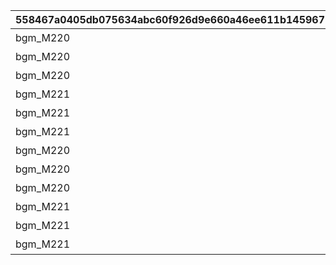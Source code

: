 |558467a0405db075634abc60f926d9e660a46ee611b14596724d815ffec4928b|1eb373f8c735f5a30e6d5aabe6bb150ae763877f4d74304fad86707e2c63508d|6efb8eea31665e8b440eabf0ca93fba46dca817582609a904b17b519059d997e|c70bee81dfc091fca737663dbde2f7fca9c5329518c641b6fb0ae9870e5a109d|da4d14ec3905abacb0cfbf4ca98cc1f43d3bfbf87397b527f8a6bee78ba51efb|631375a310a16b60c3ef671c94d67466e7438f370841f4e9aa4cda3ed5273ef3|61f8e1c4450380cf0623ae8fd5a5935362961b1fe8e53c5ec68355a3d085f639|f857ff494570e1e4367a4f0e38e41ea65c636701ba2c425cf87a6c38ef870154|91f76e7d58d4c856c3e6bdec1fe85ecfb0d533c25c14741a031230fdba1ea44d|5584005744f2a68246bbc62def424a88f0c965384c3c633967a2cb5b6f110532|63e48f3d04cc8f8f33c0ac104e0d50892bf53a434e33140f098d40f1e2cd2abb|686b4540a95be552531d1ffd0bcb6a2a28b4bf78b2abbea54fa949ffc55fe252|bae55b4f13afd59ca61b98d27baf2977217e09263fd572c4afce56c513b200d2|7677a8d1972c465d506e09e591c95e90f0bf88b36512826cb2dff49186beaddd|7897aa3ae076310746aa97f972511d010d6c6f9d5d58c8ff61ae66a73c4be2f3|
| --- | --- | --- | --- | --- | --- | --- | --- | --- | --- | --- | --- | --- | --- | --- |
|bgm_M220|350|100584|800100101|-30|100000|？？？|1|1001001|-75|0|100584|2|bgm_M220|90|
|bgm_M220|350|100584|800100102|-30|100000|？？？|1|1001002|-75|0|100584|2|bgm_M220|90|
|bgm_M220|350|100584|800100103|-30|100000|？？？|1|1001003|-75|0|100584|2|bgm_M220|90|
|bgm_M221|350|100584|800100101|-30|100000|？？？|1|1001004|-75|0|100584|2|bgm_M221|90|
|bgm_M221|350|100584|800100102|-30|100000|？？？|1|1001005|-75|0|100584|2|bgm_M221|90|
|bgm_M221|350|100584|800100103|-30|100000|？？？|1|1001006|-75|0|100584|2|bgm_M221|90|
|bgm_M220|350|100584|800100201|-30|100000|？？？|1|1002001|-75|0|100584|2|bgm_M220|90|
|bgm_M220|350|100584|800100202|-30|100000|？？？|1|1002002|-75|0|100584|2|bgm_M220|90|
|bgm_M220|350|100584|800100203|-30|100000|？？？|1|1002003|-75|0|100584|2|bgm_M220|90|
|bgm_M221|350|100584|800100201|-30|100000|？？？|1|1002004|-75|0|100584|2|bgm_M221|90|
|bgm_M221|350|100584|800100202|-30|100000|？？？|1|1002005|-75|0|100584|2|bgm_M221|90|
|bgm_M221|350|100584|800100203|-30|100000|？？？|1|1002006|-75|0|100584|2|bgm_M221|90|